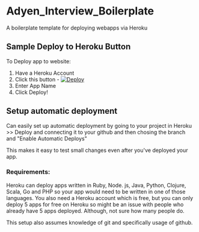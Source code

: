# Adyen_Interview_Boilerplate
A boilerplate template for deploying webapps via Heroku


## Sample Deploy to Heroku Button
To Deploy app to website:
1. Have a Heroku Account
1. Click this  button - 
[![Deploy](https://www.herokucdn.com/deploy/button.svg)](https://heroku.com/deploy)
1. Enter App Name
1. Click Deploy!

## Setup automatic deployment
Can easily set up automatic deployment by going to your project in Heroku >> Deploy and connecting it to your github and then chosing the branch and "Enable Automatic Deploys"

This makes it easy to test small changes even after you've deployed your app. 

### Requirements:
Heroku can deploy apps written in Ruby, Node. js, Java, Python, Clojure, Scala, Go and PHP so your app would need to be written in one of those languages. You also need a Heroku account which is free, but you can only deploy 5 apps for free on Heroku so might be an issue with people who already have 5 apps deployed. Although, not sure how many people do. 

This setup also assumes knowledge of git and specifically usage of github. 
